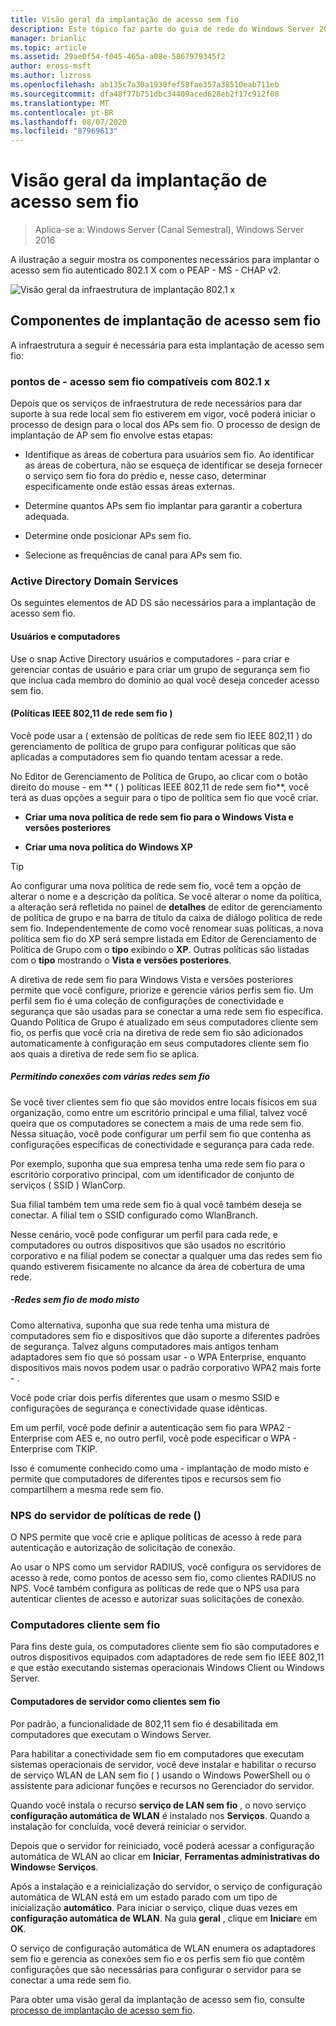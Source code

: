 ```yaml
---
title: Visão geral da implantação de acesso sem fio
description: Este tópico faz parte do guia de rede do Windows Server 2016 "implantar o acesso sem fio autenticado 802.1 X com base em senha"
manager: brianlic
ms.topic: article
ms.assetid: 29ae0f54-f045-465a-a08e-5867979345f2
author: eross-msft
ms.author: lizross
ms.openlocfilehash: ab135c7a30a1930fef58fae357a38510eab711eb
ms.sourcegitcommit: dfa48f77b751dbc34409aced628eb2f17c912f08
ms.translationtype: MT
ms.contentlocale: pt-BR
ms.lasthandoff: 08/07/2020
ms.locfileid: "87969613"
---
```

# <a name="wireless-access-deployment-overview"></a>Visão geral da implantação de acesso sem fio

>Aplica-se a: Windows Server (Canal Semestral), Windows Server 2016

A ilustração a seguir mostra os componentes necessários para implantar o acesso sem fio autenticado 802.1 X com o PEAP \- MS \- CHAP v2.

![Visão geral da infraestrutura de implantação 802.1 x](../../../media/8021X-Deploy-Overview/8021X-Deploy-Overview.jpg)

## <a name="wireless-access-deployment-components"></a>Componentes de implantação de acesso sem fio
A infraestrutura a seguir é necessária para esta implantação de acesso sem fio:

### <a name="8021x-capable-wireless-access-points"></a>pontos de \- acesso sem fio compatíveis com 802.1 x
Depois que os serviços de infraestrutura de rede necessários para dar suporte à sua rede local sem fio estiverem em vigor, você poderá iniciar o processo de design para o local dos APs sem fio. O processo de design de implantação de AP sem fio envolve estas etapas:

- Identifique as áreas de cobertura para usuários sem fio. Ao identificar as áreas de cobertura, não se esqueça de identificar se deseja fornecer o serviço sem fio fora do prédio e, nesse caso, determinar especificamente onde estão essas áreas externas.

- Determine quantos APs sem fio implantar para garantir a cobertura adequada.

- Determine onde posicionar APs sem fio.

- Selecione as frequências de canal para APs sem fio.

### <a name="active-directory-domain-services"></a>Active Directory Domain Services
Os seguintes elementos de AD DS são necessários para a implantação de acesso sem fio.

#### <a name="users-and-computers"></a>Usuários e computadores

Use o snap Active Directory usuários e computadores \- para criar e gerenciar contas de usuário e para criar um grupo de segurança sem fio que inclua cada membro do domínio ao qual você deseja conceder acesso sem fio.

#### <a name="wireless-network-ieee-80211-policies"></a>\(Políticas IEEE 802,11 de rede sem fio \)

Você pode usar a \( extensão de políticas de rede sem fio IEEE 802,11 \) do gerenciamento de política de grupo para configurar políticas que são aplicadas a computadores sem fio quando tentam acessar a rede.

No Editor de Gerenciamento de Política de Grupo, ao clicar com o botão direito do mouse \- em ** \( \) políticas IEEE 802,11 de rede sem fio**, você terá as duas opções a seguir para o tipo de política sem fio que você criar.

- **Criar uma nova política de rede sem fio para o Windows Vista e versões posteriores**

- **Criar uma nova política do Windows XP**

>[!TIP]
>Ao configurar uma nova política de rede sem fio, você tem a opção de alterar o nome e a descrição da política. Se você alterar o nome da política, a alteração será refletida no painel de **detalhes** de editor de gerenciamento de política de grupo e na barra de título da caixa de diálogo política de rede sem fio. Independentemente de como você renomear suas políticas, a nova política sem fio do XP será sempre listada em Editor de Gerenciamento de Política de Grupo com o **tipo** exibindo o **XP**. Outras políticas são listadas com o **tipo** mostrando o **Vista e versões posteriores**.

A diretiva de rede sem fio para Windows Vista e versões posteriores permite que você configure, priorize e gerencie vários perfis sem fio. Um perfil sem fio é uma coleção de configurações de conectividade e segurança que são usadas para se conectar a uma rede sem fio específica. Quando Política de Grupo é atualizado em seus computadores cliente sem fio, os perfis que você cria na diretiva de rede sem fio são adicionados automaticamente à configuração em seus computadores cliente sem fio aos quais a diretiva de rede sem fio se aplica.

##### <a name="allowing-connections-to-multiple-wireless-networks"></a>Permitindo conexões com várias redes sem fio

Se você tiver clientes sem fio que são movidos entre locais físicos em sua organização, como entre um escritório principal e uma filial, talvez você queira que os computadores se conectem a mais de uma rede sem fio. Nessa situação, você pode configurar um perfil sem fio que contenha as configurações específicas de conectividade e segurança para cada rede.

Por exemplo, suponha que sua empresa tenha uma rede sem fio para o escritório corporativo principal, com um identificador de conjunto de serviços \( SSID \) WlanCorp.

Sua filial também tem uma rede sem fio à qual você também deseja se conectar. A filial tem o SSID configurado como WlanBranch.

Nesse cenário, você pode configurar um perfil para cada rede, e computadores ou outros dispositivos que são usados no escritório corporativo e na filial podem se conectar a qualquer uma das redes sem fio quando estiverem fisicamente no alcance da área de cobertura de uma rede.

##### <a name="mixed-mode-wireless-networks"></a>\-Redes sem fio de modo misto

Como alternativa, suponha que sua rede tenha uma mistura de computadores sem fio e dispositivos que dão suporte a diferentes padrões de segurança. Talvez alguns computadores mais antigos tenham adaptadores sem fio que só possam usar \- o WPA Enterprise, enquanto dispositivos mais novos podem usar o padrão corporativo WPA2 mais forte \- .

Você pode criar dois perfis diferentes que usam o mesmo SSID e configurações de segurança e conectividade quase idênticas.

Em um perfil, você pode definir a autenticação sem fio para WPA2 \- Enterprise com AES e, no outro perfil, você pode especificar o WPA \- Enterprise com TKIP.

Isso é comumente conhecido como uma \- implantação de modo misto e permite que computadores de diferentes tipos e recursos sem fio compartilhem a mesma rede sem fio.

### <a name="network-policy-server-nps"></a>NPS do servidor de políticas de rede \(\)
O NPS permite que você crie e aplique políticas de acesso à rede para autenticação e autorização de solicitação de conexão.

Ao usar o NPS como um servidor RADIUS, você configura os servidores de acesso à rede, como pontos de acesso sem fio, como clientes RADIUS no NPS. Você também configura as políticas de rede que o NPS usa para autenticar clientes de acesso e autorizar suas solicitações de conexão.

### <a name="wireless-client-computers"></a>Computadores cliente sem fio
Para fins deste guia, os computadores cliente sem fio são computadores e outros dispositivos equipados com adaptadores de rede sem fio IEEE 802,11 e que estão executando sistemas operacionais Windows Client ou Windows Server.

#### <a name="server-computers-as-wireless-clients"></a>Computadores de servidor como clientes sem fio

Por padrão, a funcionalidade de 802,11 sem fio é desabilitada em computadores que executam o Windows Server.

Para habilitar a conectividade sem fio em computadores que executam sistemas operacionais de servidor, você deve instalar e habilitar o recurso de serviço WLAN de LAN sem fio \( \) usando o Windows PowerShell ou o assistente para adicionar funções e recursos no Gerenciador do servidor.

Quando você instala o recurso **serviço de LAN sem fio** , o novo serviço **configuração automática de WLAN** é instalado nos **Serviços**. Quando a instalação for concluída, você deverá reiniciar o servidor.

Depois que o servidor for reiniciado, você poderá acessar a configuração automática de WLAN ao clicar em **Iniciar**, **Ferramentas administrativas do Windows**e **Serviços**.

Após a instalação e a reinicialização do servidor, o serviço de configuração automática de WLAN está em um estado parado com um tipo de inicialização **automático**. Para iniciar o serviço, clique duas vezes em **configuração automática de WLAN**. Na guia **geral** , clique em **Iniciar**e em **OK**.

O serviço de configuração automática de WLAN enumera os adaptadores sem fio e gerencia as conexões sem fio e os perfis sem fio que contêm configurações que são necessárias para configurar o servidor para se conectar a uma rede sem fio.

Para obter uma visão geral da implantação de acesso sem fio, consulte [processo de implantação de acesso sem fio](c-wireless-access-deploy-process.md).
